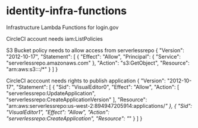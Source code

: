 # identity-infra-functions
Infrastructure Lambda Functions for login.gov


CircleCI account needs iam:ListPolicies

S3 Bucket policy needs to allow access from serverlessrepo
{
    "Version": "2012-10-17",
    "Statement": [
        {
            "Effect": "Allow",
            "Principal": {
                "Service":  "serverlessrepo.amazonaws.com"
            },
            "Action": "s3:GetObject",
            "Resource": "arn:aws:s3:::<your-bucket-name>/*"
        }
    ]
}

CircleCI acccount needs rights to publish application
{
    "Version": "2012-10-17",
    "Statement": [
        {
            "Sid": "VisualEditor0",
            "Effect": "Allow",
            "Action": [
                "serverlessrepo:UpdateApplication",
                "serverlessrepo:CreateApplicationVersion"
            ],
            "Resource": "arn:aws:serverlessrepo:us-west-2:894947205914:applications/*"
        },
        {
            "Sid": "VisualEditor1",
            "Effect": "Allow",
            "Action": "serverlessrepo:CreateApplication",
            "Resource": "*"
        }
    ]
}